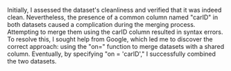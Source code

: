 Initially, I assessed the dataset's cleanliness and verified that it was indeed clean. Nevertheless, the presence of a common column named "carID" in both datasets caused a complication during the merging process. Attempting to merge them using the carID column resulted in syntax errors. To resolve this, I sought help from Google, which led me to discover the correct approach: using the "on=" function to merge datasets with a shared column. Eventually, by specifying "on = 'carID'," I successfully combined the two datasets.
